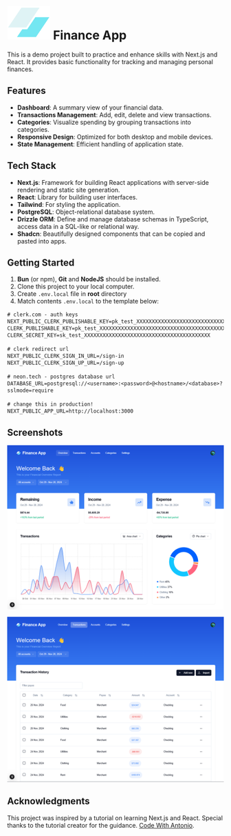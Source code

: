 # ![logo.svg](public/logo.svg) Finance App

This is a demo project built to practice and enhance skills with Next.js and React. It provides basic functionality for tracking and managing personal finances.

## Features
 - **Dashboard**: A summary view of your financial data.
 - **Transactions Management**: Add, edit, delete and view transactions.
 - **Categories**: Visualize spending by grouping transactions into categories.
 - **Responsive Design**: Optimized for both desktop and mobile devices.
 - **State Management**: Efficient handling of application state.

## Tech Stack
 - **Next.js**: Framework for building React applications with server-side rendering and static site generation.
 - **React**: Library for building user interfaces.
 - **Tailwind**: For styling the application.
 - **PostgreSQL**: Object-relational database system.
 - **Drizzle ORM**: Define and manage database schemas in TypeScript, access data in a SQL-like or relational way.
 - **Shadcn**: Beautifully designed components that can be copied and pasted into apps.

## Getting Started
1. **Bun** (or npm), **Git** and **NodeJS** should be installed.
2. Clone this project to your local computer.
3. Create `.env.local` file in **root** directory
4. Match contents `.env.local` to the template below:
```dotenv
# clerk.com - auth keys
NEXT_PUBLIC_CLERK_PUBLISHABLE_KEY=pk_test_XXXXXXXXXXXXXXXXXXXXXXXXXXXXXXXXXXXXXXXXXXXXXXXXXXXXXXXXXXX
CLERK_PUBLISHABLE_KEY=pk_test_XXXXXXXXXXXXXXXXXXXXXXXXXXXXXXXXXXXXXXXXXXXXXXXX
CLERK_SECRET_KEY=sk_test_XXXXXXXXXXXXXXXXXXXXXXXXXXXXXXXXXXXXXXXXX

# clerk redirect url
NEXT_PUBLIC_CLERK_SIGN_IN_URL=/sign-in
NEXT_PUBLIC_CLERK_SIGN_UP_URL=/sign-up

# neon.tech - postgres database url
DATABASE_URL=postgresql://<username>:<password>@<hostname>/<database>?sslmode=require

# change this in production!
NEXT_PUBLIC_APP_URL=http://localhost:3000
```

## Screenshots
![Dashboard](/.github/images/dashboard.png "Modern dashboard design")

![Transactions](/.github/images/transactions.png "Transactions overview")

## Acknowledgments
This project was inspired by a tutorial on learning Next.js and React. Special thanks to the tutorial creator for the guidance.
[Code With Antonio](https://youtu.be/N_uNKAus0II?si=YWN1A2SOyt6osTRF).
